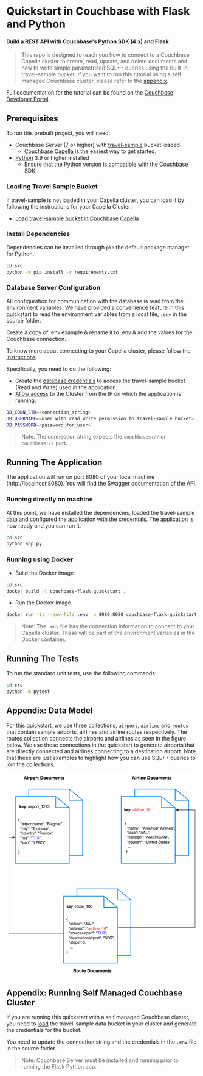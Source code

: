 # Quickstart in Couchbase with Flask and Python

#### Build a REST API with Couchbase's Python SDK (4.x) and Flask

> This repo is designed to teach you how to connect to a Couchbase Capella cluster to create, read, update, and delete documents and how to write simple parametrized SQL++ queries using the built-in travel-sample bucket. If you want to run this tutorial using a self managed Couchbase cluster, please refer to the [appendix](#appendix-running-self-managed-couchbase-cluster).

Full documentation for the tutorial can be found on the [Couchbase Developer Portal](https://developer.couchbase.com/tutorial-quickstart-flask-python/).

## Prerequisites

To run this prebuilt project, you will need:

- Couchbase Server (7 or higher) with [travel-sample](https://docs.couchbase.com/python-sdk/current/ref/travel-app-data-model.html) bucket loaded.
  - [Couchbase Capella](https://www.couchbase.com/products/capella/) is the easiest way to get started.
- [Python](https://www.python.org/downloads/) 3.9 or higher installed
  - Ensure that the Python version is [compatible](https://docs.couchbase.com/python-sdk/current/project-docs/compatibility.html#python-version-compat) with the Couchbase SDK.

### Loading Travel Sample Bucket

If travel-sample is not loaded in your Capella cluster, you can load it by following the instructions for your Capella Cluster:

- [Load travel-sample bucket in Couchbase Capella](https://docs.couchbase.com/cloud/clusters/data-service/import-data-documents.html#import-sample-data)

### Install Dependencies

Dependencies can be installed through `pip` the default package manager for Python.

```sh
cd src
python -m pip install -r requirements.txt
```

### Database Server Configuration

All configuration for communication with the database is read from the environment variables. We have provided a convenience feature in this quickstart to read the environment variables from a local file, `.env` in the source folder.

Create a copy of .env.example & rename it to .env & add the values for the Couchbase connection.

To know more about connecting to your Capella cluster, please follow the [instructions](https://docs.couchbase.com/cloud/get-started/connect.html).

Specifically, you need to do the following:

- Create the [database credentials](https://docs.couchbase.com/cloud/clusters/manage-database-users.html) to access the travel-sample bucket (Read and Write) used in the application.
- [Allow access](https://docs.couchbase.com/cloud/clusters/allow-ip-address.html) to the Cluster from the IP on which the application is running.

```sh
DB_CONN_STR=<connection_string>
DB_USERNAME=<user_with_read_write_permission_to_travel-sample_bucket>
DB_PASSWORD=<password_for_user>
```

> Note: The connection string expects the `couchbases://` or `couchbase://` part.

## Running The Application

The application will run on port 8080 of your local machine (http://localhost:8080). You will find the Swagger documentation of the API.

### Running directly on machine

At this point, we have installed the dependencies, loaded the travel-sample data and configured the application with the credentials. The application is now ready and you can run it.

```sh
cd src
python app.py
```

### Running using Docker

- Build the Docker image

```sh
cd src
docker build -t couchbase-flask-quickstart .
```

- Run the Docker image

```sh
docker run -it --env-file .env -p 8080:8080 couchbase-flask-quickstart
```

> Note: The `.env` file has the connection information to connect to your Capella cluster. These will be part of the environment variables in the Docker container.

## Running The Tests

To run the standard unit tests, use the following commands:

```sh
cd src
python -m pytest
```

## Appendix: Data Model

For this quickstart, we use three collections, `airport`, `airline` and `routes` that contain sample airports, airlines and airline routes respectively. The routes collection connects the airports and airlines as seen in the figure below. We use these connections in the quickstart to generate airports that are directly connected and airlines connecting to a destination airport. Note that these are just examples to highlight how you can use SQL++ queries to join the collections.

![travel sample data model](travel_sample_data_model.png)

## Appendix: Running Self Managed Couchbase Cluster

If you are running this quickstart with a self managed Couchbase cluster, you need to [load](https://docs.couchbase.com/server/current/manage/manage-settings/install-sample-buckets.html) the travel-sample data bucket in your cluster and generate the credentials for the bucket.

You need to update the connection string and the credentials in the `.env` file in the source folder.

> Note: Couchbase Server must be installed and running prior to running the Flask Python app.
